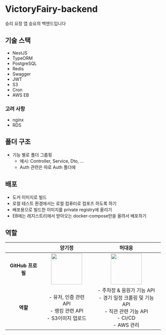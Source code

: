 # VictoryFairy-backend
승리 요정 앱 승요의 백엔드입니다

## 기술 스택
- NestJS
- TypeORM
- PostgreSQL
- Redis
- Swagger
- JWT
- S3
- Cron
- AWS EB

### 고려 사항
- nginx
- RDS

## 폴더 구조
- 기능 별로 폴더 그룹핑
    - 예시: Controller, Service, Dto, ...
    - Auth 관련은 따로 Auth 폴더에

## 배포
- 도커 이미지로 빌드
- 로컬 테스트 환경에서는 로컬 컴퓨터로 컴포즈 하도록 하기
- 배포용으로 빌드한 이미지를 private registry에 올리기
- EB에는 레지스트리에서 받아오는 docker-compose만을 올려서 배포하기

## 역할
|                   | 양기정                                                                                       | 허대웅                                                                                       |
|:-----------------:|:---------------------------------------------------------------------------------------------:|:---------------------------------------------------------------------------------------------:|
| **GitHub 프로필** | <img src="https://avatars.githubusercontent.com/EvansKJ57" width="100" height="100"> | <img src="https://avatars.githubusercontent.com/gjeodnd12165" width="100" height="100"> |
| **역할** | - 유저, 인증 관련 API <br/>  - 랭킹 관련 API <br/> - S3이미지 업로드 | - 주차장 & 응원가 기능 API <br/> - 경기 일정 크롤링 및 기능 API </br> - 직관 관련 기능 API <br/> - CI/CD <br/> - AWS 관리 |